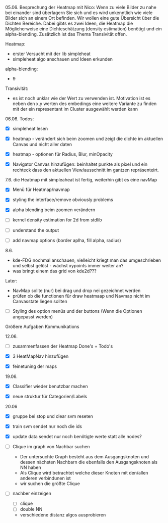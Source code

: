 

05.06.
Besprechung der Heatmap mit Nico: 
Wenn zu viele Bilder zu nahe bei einander sind überlagern Sie sich und es wird unkenntlich wie viele Bilder sich an einem Ort befinden. Wir wollen eine gute Übersicht über die Dichten Bereiche.
Dabei gibts es zwei Ideen, die Heatmap die Möglicherweise eine Dichteschätzung (density estimation) benötigt und ein alpha-blending. Zusätzlich ist das Thema Transivität offen.

Heatmap: 
- erster Versucht mit der lib simpleheat
- simpleheat algo anschauen und Ideen erkunden


alpha-blending:
- 9  

Transivität: 
- es ist noch unklar wie der Wert zu verwenden ist. Motivation ist es neben den x,y werten des embedings eine weitere Variante zu finden mit der ein representant im Cluster ausgewählt werden kann


06.06.
Todos:
- [x] simpleheat lesen
- [x] heatmap - verändert sich beim zoomen und zeigt die dichte im aktuellen Canvas und nicht aller daten
- [x] heatmap - optionen für Radius, Blur, minOpacity  
- [x] Navigator Canvas hinzufügen: beinhaltet punkte als pixel und ein rechteck dass den aktuellen View/ausschnitt im gantzen repräsenteirt.
 
 
 7.6.
 die Heatmap mit simpleaheat ist fertig, weiterhin gibt es eine navMap 
 - [x] Menü für Heatmap/navmap
 - [x] styling the interface/remove obviously problems
 - [x] alpha blending beim zoomen verändern 
 - [ ] kernel density estimation for 2d from stdlib 
 - [ ] understand the output 
 - [ ] add navmap options (border aplha, fill alpha, radius)
 
 
 
 8.6.
 - kde-FDG nochmal anschauen, vielleicht kriegt man das umgeschrieben und selbst gelöst - wächst xypoints immer weiter an?
 - was bringt einem das grid von kde2d??? 
 
 Later: 
 - NavMap sollte (nur) bei drag und drop nei gezeichnet werden
 - prüfen ob die functionen für draw heatmaap und Navmap nicht im Canvasstate liegen sollten
 - [ ] Styling des option menüs und der buttons (Wenn die Optionen angepasst werden)
 
 
 Größere Aufgaben
 Kommunikations 
 
 
 12.06.
 - [ ] zusammenfassen der Heatmap Done's + Todo's
 - [x] 3 HeatMapNav hinzufügen
 - [x] feinetuning der maps


19.06.
- [x] Classifier wieder benutzbar machen
- [x] neue struktur für Categorien/Labels


20.06
- [x] gruppe bei stop und clear svm reseten
- [x] train svm sendet nur noch die ids  
- [x] update data sendet nur noch benötigte werte statt alle nodes?  

- [ ] Clique im graph von Nachbar suchen 
  - Der untersuchte Graph besteht aus dem Ausgangsknoten und dessen nächsten Nachbarn die ebenfalls den Ausgangsknoten als NN haben
  - Als Clique wird betrachtet welche dieser Knoten mit den/allen anderen verbindunen ist
  - wir suchen die größte Clique 
- [ ] nachber einzeigen
  - [ ] clique 
  - [ ] double NN 
  - verschiedene distanz algos ausprobieren
  


